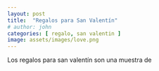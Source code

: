 ```yaml
---
layout: post
title:  "Regalos para San Valentín"
# author: john
categories: [ regalo, san valentin ]
image: assets/images/love.png
---
```

Los regalos para san valentín son una muestra de